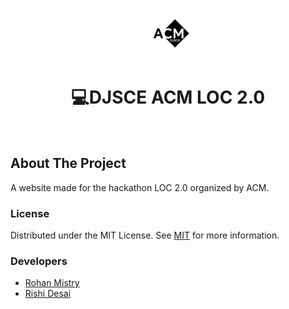 
<!-- PROJECT LOGO -->
<br />
<p align="center">
  
  <img src="assets/images/acm-logo2.png" alt="Logo" width="80" height="80">
  <h1 align="center">💻DJSCE ACM LOC 2.0</h1>
    <br/>
 
</p>






<!-- ABOUT THE PROJECT -->
## About The Project

A website made for the hackathon LOC 2.0 organized by ACM.




<!-- LICENSE -->
### License

Distributed under the MIT License. See [MIT](LICENSE) for more information.



### Developers

- [Rohan Mistry](https://github.com/rohan-mistry)
- [Rishi Desai](https://github.com/RishiDesai17)










